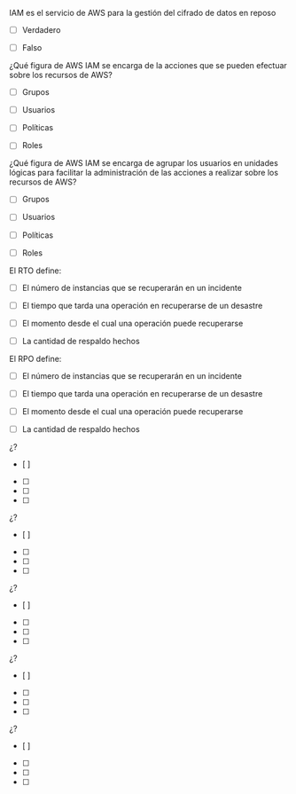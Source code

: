 IAM es el servicio de AWS para la gestión del cifrado de datos en reposo
- [ ] Verdadero 
- [ ] Falso


¿Qué figura de AWS IAM se encarga de la acciones que se pueden efectuar sobre los recursos de AWS?
- [ ]  Grupos
- [ ]  Usuarios
- [ ]  Políticas
- [ ]  Roles


¿Qué figura de AWS IAM se encarga de agrupar los usuarios en unidades lógicas para facilitar la administración de las acciones a realizar sobre los recursos de AWS?
- [ ]  Grupos
- [ ]  Usuarios
- [ ]  Políticas
- [ ]  Roles


El RTO define:
- [ ] El número de instancias que se recuperarán en un incidente
- [ ] El tiempo que tarda una operación en recuperarse de un desastre 
- [ ] El momento desde el cual una operación puede recuperarse
- [ ] La cantidad de respaldo hechos



El RPO define:
- [ ] El número de instancias que se recuperarán en un incidente
- [ ] El tiempo que tarda una operación en recuperarse de un desastre 
- [ ] El momento desde el cual una operación puede recuperarse
- [ ] La cantidad de respaldo hechos


¿?
- [ ]  
- [ ] 
- [ ] 
- [ ] 


¿?
- [ ]  
- [ ] 
- [ ] 
- [ ] 


¿?
- [ ]  
- [ ] 
- [ ] 
- [ ] 


¿?
- [ ]  
- [ ] 
- [ ] 
- [ ] 


¿?
- [ ]  
- [ ] 
- [ ] 
- [ ] 

